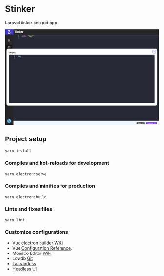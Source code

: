 # Stinker
Laravel tinker snippet app.

![screenshot](.github/images/screenshot.png?raw=true "Screenshot")


## Project setup
```
yarn install
```

### Compiles and hot-reloads for development
```
yarn electron:serve
```

### Compiles and minifies for production
```
yarn electron:build
```

### Lints and fixes files
```
yarn lint
```

### Customize configurations

- Vue electron builder [Wiki](https://nklayman.github.io/vue-cli-plugin-electron-builder/)
- Vue [Configuration Reference](https://cli.vuejs.org/config/).
- Monaco Editor [Wiki](https://microsoft.github.io/monaco-editor/)
- Lowdb [Git](https://github.com/typicode/lowdb)
- [Tailwindcss](https://tailwindcss.com/)
- [Headless UI](https://headlessui.dev/)